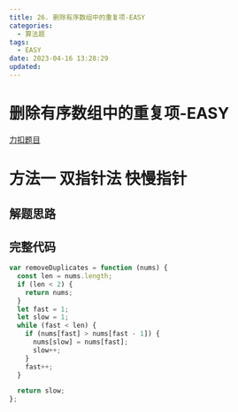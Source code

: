 ```yaml
---
title: 26. 删除有序数组中的重复项-EASY
categories:
  - 算法题
tags:
  - EASY
date: 2023-04-16 13:28:29
updated:
---
```


# 删除有序数组中的重复项-EASY

[力扣题目](https://leetcode.cn/problems/remove-duplicates-from-sorted-array/)

# 方法一 双指针法 快慢指针

## 解题思路

## 完整代码

```javascript
var removeDuplicates = function (nums) {
  const len = nums.length;
  if (len < 2) {
    return nums;
  }
  let fast = 1;
  let slow = 1;
  while (fast < len) {
    if (nums[fast] > nums[fast - 1]) {
      nums[slow] = nums[fast];
      slow++;
    }
    fast++;
  }

  return slow;
};
```

